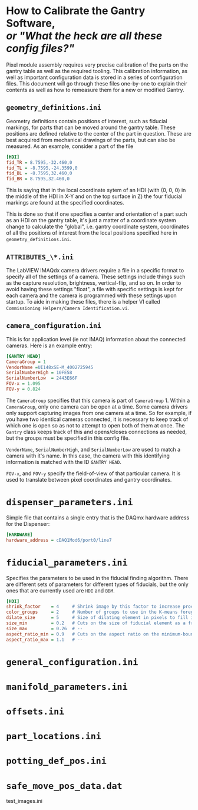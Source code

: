 # How to Calibrate the Gantry Software, </br>*or "What the heck are all these config files?"*

Pixel module assembly requires very precise calibration of the parts on the gantry table as well as the required tooling. This calibration information, as well as important configuration data is stored in a series of configuration files. This document will go through these files one-by-one to explain their contents as well as how to remeasure them for a new or modified Gantry.



## `geometry_definitions.ini`

Geometry definitions contain positions of interest, such as fiducial markings, for parts that can be moved around the gantry table. These positions are defined relative to the center of the part in question. These are best acquired from mechanical drawings of the parts, but can also be measured. As an example, consider a part of the file

```ini
[HDI]
fid_TR = 8.7595,-32.460,0
fid_TL = -8.7595,-24.3599,0
fid_BL = -8.7595,32.460,0
fid_BR = 8.7595,32.460,0
```

This is saying that in the local coordinate sytem of an HDI (with (0, 0, 0) in the middle of the HDI in X-Y and on the top surface in Z) the four fiducial markings are found at the specified coordinates.

This is done so that if one specifies a center and orientation of a part such as an HDI on the gantry table, it's just a matter of a coordinate system change to calculate the "global", i.e. gantry coordinate system, coordinates of all the positions of interest from the local positions specified here in `geometry_definitions.ini`.

## `ATTRIBUTES_\*.ini`

The LabVIEW IMAQdx camera drivers require a file in a specific format to specify all of the settings of a camera. These settings include things such as the capture resolution, brightness, vertical-flip, and so on. In order to avoid having these settings "float", a file with specific settings is kept for each camera and the camera is programmed with these settings upon startup. To aide in making these files, there is a helper VI called `Commissioning Helpers/Camera Identification.vi`.

## `camera_configuration.ini`

This is for application level (ie not IMAQ) information about the connected cameras. Here is an example entry:

```ini
[GANTRY HEAD]
CameraGroup = 1
VendorName =UI148xSE-M_4002725945
SerialNumberHigh = 10FE58
SerialNumberLow  = 2443E66F
FOV-x = 1.095
FOV-y = 0.824
```

The `CameraGroup` specifies that this camera is part of `CameraGroup` 1. Within a `CameraGroup`, only one camera can be open at a time. Some camera drivers only support capturing images from one camera at a time. So for example, if you have two identical cameras connected, it is necessary to keep track of which one is open so as not to attempt to open both of them at once. The `Gantry` class keeps track of this and opens/closes connections as needed, but the groups must be specified in this config file.

`VendorName`, `SerialNumberHigh`, and `SerialNumberLow` are used to match a camera with it's name. In this case, the camera with this identifying information is matched with the ID `GANTRY HEAD`.

`FOV-x`, and `FOV-y` specify the field-of-view of that particular camera. It is used to translate between pixel coordinates and gantry coordinates.

# `dispenser_parameters.ini`

Simple file that contains a single entry that is the DAQmx hardware address for the Dispenser:

```ini
[HARDWARE]
hardware_address = cDAQ1Mod6/port0/line7
```

# `fiducial_parameters.ini`

Specifies the parameters to be used in the fiducial finding algorithm. There are different sets of parameters for different types of fiducials, but the only ones that are currently used are `HDI` and `BBM`. 

```ini
[HDI] 
shrink_factor    = 4     # Shrink image by this factor to increase processing speed
color_groups     = 2     # Number of groups to use in the K-means foreground/background segmentation
dilate_size      = 5     # Size of dilating element in pixels to fill in gaps
size_min         = 0.2   # Cuts on the size of fiducial element as a fraction of the frame
size_max         = 0.26  # --
aspect_ratio_min = 0.9   # Cuts on the aspect ratio on the minimum-bounding-box of the fiducial
aspect_ratio_max = 1.1   # --
```

# `general_configuration.ini`
# `manifold_parameters.ini`
# `offsets.ini`
# `part_locations.ini`
# `potting_def_pos.ini`
# `safe_move_pos_data.dat`
test_images.ini
